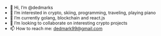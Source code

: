 - 👋 Hi, I’m @dedmarks
- 👀 I’m interested in crypto, skiing, programming, traveling, playing piano
- 🌱 I’m currently golang, blockchain and react.js
- 💞️ I’m looking to collaborate on interesting crypto projects
- 📫 How to reach me: dedmark99@gmail.com

<!---
dedmarks/dedmarks is a ✨ special ✨ repository because its `README.md` (this file) appears on your GitHub profile.
You can click the Preview link to take a look at your changes.
--->
